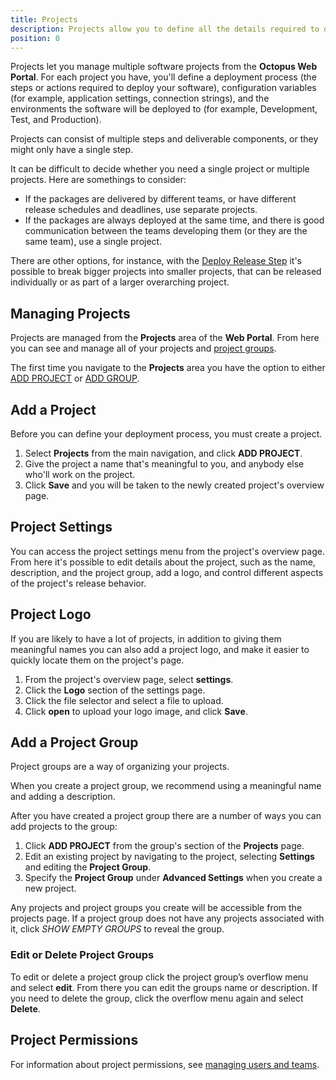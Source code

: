 ```yaml
---
title: Projects
description: Projects allow you to define all the details required to deploy a project including the steps to run and variables to configure it.
position: 0
---
```


Projects let you manage multiple software projects from the **Octopus Web Portal**. For each project you have, you'll define a deployment process (the steps or actions required to deploy your software), configuration variables (for example, application settings, connection strings), and the environments the software will be deployed to (for example, Development, Test, and Production).

Projects can consist of multiple steps and deliverable components, or they might only have a single step.

It can be difficult to decide whether you need a single project or multiple projects. Here are somethings to consider:

- If the packages are delivered by different teams, or have different release schedules and deadlines, use separate projects.
- If the packages are always deployed at the same time, and there is good communication between the teams developing them (or they are the same team), use a single project.

There are other options, for instance, with the [Deploy Release Step](docs/deployment-process/coordinating-multiple-projects/deploy-release-step.md) it's possible to break bigger projects into smaller projects, that can be released individually or as part of a larger overarching project.

## Managing Projects

Projects are managed from the **Projects** area of the **Web Portal**. From here you can see and manage all of your projects and [project groups](docs/deployment-process/projects.md#project-groups).

The first time you navigate to the **Projects** area you have the option to either [ADD PROJECT](docs/deployment-process/projects.md#add-a-project) or [ADD GROUP](docs/deployment-process/projects.md#add-a-project-group).

## Add a Project

Before you can define your deployment process, you must create a project.

1. Select **Projects** from the main navigation, and click **ADD PROJECT**.
2. Give the project a name that's meaningful to you, and anybody else who'll work on the project.
3. Click **Save** and you will be taken to the newly created project's overview page.

## Project Settings

You can access the project settings menu from the project's overview page. From here it's possible to edit details about the project, such as the name, description, and the project group, add a logo, and control different aspects of the project's release behavior.

## Project Logo

If you are likely to have a lot of projects, in addition to giving them meaningful names you can also add a project logo, and make it easier to quickly locate them on the project's page.

1. From the project's overview page, select **settings**.
2. Click the **Logo** section of the settings page.
3. Click the file selector and select a file to upload.
4. Click **open** to upload your logo image, and click **Save**.

<!-- continue -->

## Add a Project Group

Project groups are a way of organizing your projects.

When you create a project group, we recommend using a meaningful name and adding a description.

After you have created a project group there are a number of ways you can add projects to the group:

1. Click **ADD PROJECT** from the group's section of the **Projects** page.
1. Edit an existing project by navigating to the project, selecting **Settings** and editing the **Project Group**.
1. Specify the **Project Group** under **Advanced Settings** when you create a new project.

Any projects and project groups you create will be accessible from the projects page. If a project group does not have any projects associated with it, click *SHOW EMPTY GROUPS* to reveal the group.

### Edit or Delete Project Groups

To edit or delete a project group click the project group’s overflow menu and select **edit**. From there you can edit the groups name or description. If you need to delete the group, click the overflow menu again and select **Delete**.

## Project Permissions

For information about project permissions, see [managing users and teams](/docs/administration/managing-users-and-teams/index.md).
